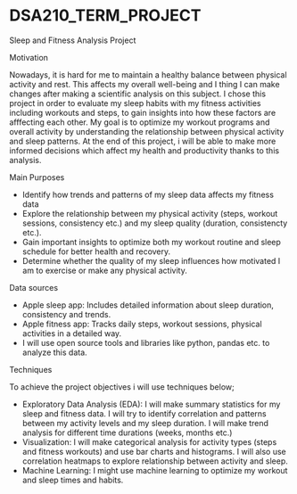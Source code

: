 # DSA210_TERM_PROJECT

Sleep and Fitness Analysis Project

Motivation

Nowadays, it is hard for me to maintain a healthy balance between physical activity and rest. This affects my overall well-being and I thing I can make changes after making a scientific analysis on this subject.
I chose this project in order to evaluate my sleep habits with my fitness activities including workouts and steps, 
to gain insights into how these factors are afffecting each other. My goal is to optimize my workout programs and overall activity by understanding the relationship between physical activity and sleep patterns. At the end of this project, i will be able to make
more informed decisions which affect my health and productivity thanks to this analysis.

Main Purposes

- Identify how trends and patterns of my sleep data affects my fitness data
- Explore the relationship between my physical activity (steps, workout sessions, consistency etc.) and my sleep quality (duration, consistencty etc.).
- Gain important insights to optimize both my workout routine and sleep schedule for better health and recovery.
- Determine whether the quality of my sleep influences how motivated I am to exercise or make any physical activity.

Data sources

- Apple sleep app: Includes detailed information about sleep duration, consistency and trends.
- Apple fitness app: Tracks daily steps, workout sessions, physical activities in a detailed way.
- I will use open source tools and libraries like python, pandas etc. to analyze this data.

Techniques

To achieve the project objectives i will use techniques below;
- Exploratory Data Analysis (EDA): I will make summary statistics for my sleep and fitness data. I will try to identify correlation and patterns between my activity levels and my sleep duration. I will make trend analysis for different time durations (weeks, months etc.)
- Visualization: I will make categorical analysis for activity types (steps and fitness workouts) and use bar charts and histograms. I will also use correlation heatmaps to explore relationship between activity and sleep.
- Machine Learning: I might use machine learning to optimize my workout and sleep times and habits. 



